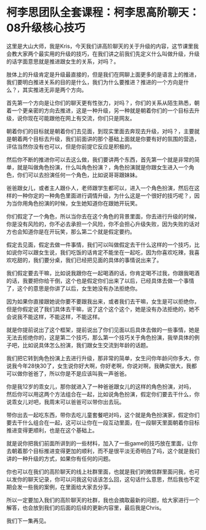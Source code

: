 # 柯李思团队全套课程：柯李思高阶聊天：08升级核心技巧

这里是大山大师，我是Kris，今天我们讲高阶聊天的关于升级的内容，这节课里我会教大家两个最实用的升级的技巧，在我们讲之前我们先定义什么叫做升级，升级的话字面意思就是推进跟女生的关系，对吗？。

肢体上的升级肯定是升级最直接的，但是我们在网聊上面更多的是语言上的推进，我们要明白推进关系的目的是什么，我们为什么要推进？推进的一个方向是什么？，其实推进无非是两个方向。

首先第一个方向是让你们的聊天更有性张力，对吗？，你们的关系从陌生熟悉，朝着一个更亲密的方向去推进，这是一种升级，另一种就是朝着你们的一个目标去升级，说你现在可能跟他在网上有交流，你们只是网友。

朝着你们的目标就是朝着你们去见面，到现实里面去奔现去升级，对吗？，主要就是朝着两个目标去升级，我们前面讲的那个基础上面就是你要有好的氛围的营造，评估当然你没有也可以，但是你前提它反应是积极的。

然后你不断的推进你可以去这么做，我们要讲两个东西，首先第一个就是非常的简单，就是叫做角色扮演，什么叫角色扮演？，角色扮演就是你跟女生进入一个角色，你们可以去扮演任何一个角色，比如说哥哥跟妹妹。

爸爸跟女儿，或者主人跟仆人，老师跟学生都可以，进入一个角色扮演，然后在这样的一种你定的一种角色里面进行调情升级，为什么这是一个很好的技巧呢？，因为当你用角色扮演的时候，女生她知道你在跟她开玩笑。

你们假定了一个角色，所以当你去在这个角色的背景里面，你去进行升级的时候，你是没有风险的，你不必去承担一个风险，你不会担心升级失败，因为失败的话对方也会知道你是在开玩笑，那么第二个就是假定要约。

假定去见面，假定去做一件事情，我们可以叫做假定去干什么这样的一个技巧，比如说你可以跟女生说，我们吃饭的话肯定不能坐在一起吃，因为你喜欢吃辣，我喜欢吃甜的，我们要分桌，我们已经把见面的具体的事情说出来了。

我们假定要去干嘛，比如说我跟你在一起喝酒的话，你肯定喝不过我，你跟我喝酒的话，我要把你给干倒，这个也是假定你们出来了以后，已经具体去做一个事情了，这个的意思是你讲了以后，女生她没有办法拒绝你。

因为如果你直接跟她说你要不要跟我出来，或者我们去干嘛，女生是可以拒绝你，但是你假定说了我们具体去干嘛，说了这个这个这个，她是没有办法拒绝的，她不会说我不能这样，不能这样，不能这样。

就是你提前说出了这个框架，提前说出了你们见面以后具体去做的一些事情，她是无法去拒绝你的，这是第二个技巧，那么第一个技巧关于角色扮演，我举具体的例子吧，比如说具体怎么扮演，我们跟女生交流到年龄的话题。

我们把它转到角色扮演上去进行升级，那非常的简单，女生问你年龄问你多大，你说我今年28快30了，女生说你好大啊，你好老啊，你说对啊，我确实很大，我都可以做你爸爸了，所以你是不是应该叫我一声爸爸。

你是我12岁的乖女儿，那你就进入了一种爸爸跟女儿的这样的角色扮演，对吗，然后你可以用这两个方法组合在一起，比如说角色扮演，假定你们要去干什么，你说乖女儿对吧，我周末可以爸爸可以带你出去玩。

带你出去一起吃东西，带你去吃儿童套餐吧对吗，这个就是角色扮演家，假定你们要去干什么组合在一起，这可以让你在一段互动里面，在一段聊天里面朝着你目标推进变得更顺利，也是在这个基础上。

就是说你把我们前面所讲到的一些材料，加入了一些game的技巧放在里面，让你去朝着那个目标推进变得更加的顺利，而不是很平淡无奇明白了吗，这个就是我们讲的一种升级的方式，如果你有任何的问题。

你也可以在我们的高阶聊天的线上社群里面，也就是我们的微信群里面问我，也可以发你的聊天记录，你可以问我这句话该怎么回，这句话什么意思，然后我也不定期会发一些我的案例，在里面给大家去分享。

所以一定要加入我们的高阶聊天的社群，我也会摘取最新的问题，给大家进行一个解答，也会放到我们的后面的后续的更新内容里，最后我是Chris。

我们下一集再见。